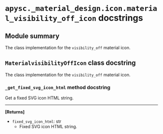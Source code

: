 # `apysc._material_design.icon.material_visibility_off_icon` docstrings

## Module summary

The class implementation for the `visibility_off` material icon.

## `MaterialvisibilityOffIcon` class docstring

The class implementation for the `visibility_off` material icon.

### `_get_fixed_svg_icon_html` method docstring

Get a fixed SVG icon HTML string.<hr>

**[Returns]**

- `fixed_svg_icon_html`: str
  - Fixed SVG icon HTML string.